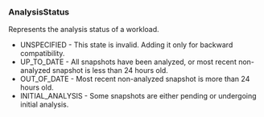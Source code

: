 ### AnalysisStatus
Represents the analysis status of a workload.

- UNSPECIFIED - This state is invalid. Adding it only for backward compatibility.
- UP_TO_DATE - All snapshots have been analyzed, or most recent non-analyzed snapshot is
less than 24 hours old.
- OUT_OF_DATE - Most recent non-analyzed snapshot is more than 24 hours old.
- INITIAL_ANALYSIS - Some snapshots are either pending or undergoing initial analysis.
